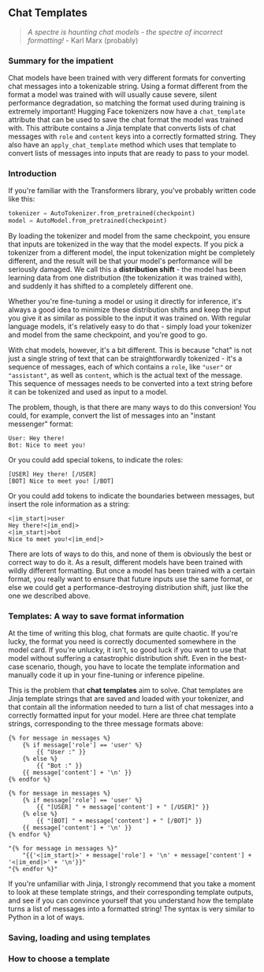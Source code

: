 ## Chat Templates

> *A spectre is haunting chat models - the spectre of incorrect formatting!*
> \- Karl Marx (probably)

### Summary for the impatient
Chat models have been trained with very different formats for converting chat messages into a tokenizable string. Using a format different from the format a model was trained with will usually cause severe, silent performance degradation, so matching the format used during training is extremely important! Hugging Face tokenizers now have a `chat_template` attribute that can be used to save the chat format the model was trained with. This attribute contains a Jinja template that converts lists of chat messages with `role` and `content` keys into a correctly formatted string. They also have an `apply_chat_template` method which uses that template to convert lists of messages into inputs that are ready to pass to your model.

### Introduction

If you're familiar with the Transformers library, you've probably written code like this:

```python
tokenizer = AutoTokenizer.from_pretrained(checkpoint)
model = AutoModel.from_pretrained(checkpoint)
```
By loading the tokenizer and model from the same checkpoint, you ensure that inputs are tokenized
in the way that the model expects. If you pick a tokenizer from a different model, the input tokenization
might be completely different, and the result will be that your model's performance will be seriously damaged. We call this a **distribution shift** - the model has been learning data from one distribution (the tokenization it was trained with), and suddenly it has shifted to a completely different one. 

Whether you're fine-tuning a model or using it directly for inference, it's always a good idea to minimize these distribution shifts and keep the input you give it as similar as possible to the input it was trained on. With regular language models, it's relatively easy to do that - simply load your tokenizer and model from the same checkpoint, and you're good to go. 

With chat models, however, it's a bit different. This is because "chat" is not just a single string of text that can be straightforwardly tokenized - it's a sequence of messages, each of which contains a `role`, like `"user"` or `"assistant"`, as well as `content`, which is the actual text of the message. This sequence of messages needs to be converted into a text string before it can be tokenized and used as input to a model.

The problem, though, is that there are many ways to do this conversion! You could, for example, convert the list of messages into an "instant messenger" format:
```
User: Hey there!
Bot: Nice to meet you!
```
Or you could add special tokens, to indicate the roles:
```
[USER] Hey there! [/USER]
[BOT] Nice to meet you! [/BOT]
```
Or you could add tokens to indicate the boundaries between messages, but insert the role information as a string:
```
<|im_start|>user
Hey there!<|im_end|>
<|im_start|>bot
Nice to meet you!<|im_end|>
```
There are lots of ways to do this, and none of them is obviously the best or correct way to do it. As a result, different models have been trained with wildly different formatting. But once a model has been trained with a certain format, you really want to ensure that future inputs use the same format, or else we could get a performance-destroying distribution shift, just like the one we described above. 

### Templates: A way to save format information

At the time of writing this blog, chat formats are quite chaotic. If you're lucky, the format you need is correctly documented somewhere in the model card. If you're unlucky, it isn't, so good luck if you want to use that model without suffering a catastrophic distribution shift. Even in the best-case scenario, though, you have to locate the template information and manually code it up in your fine-tuning or inference pipeline.

This is the problem that **chat templates** aim to solve. Chat templates are Jinja template strings that are saved and loaded with your tokenizer, and that contain all the information needed to turn a list of chat messages into a correctly formatted input for your model. Here are three chat template strings, corresponding to the three message formats above:

```
{% for message in messages %}
    {% if message['role'] == 'user' %}
        {{ "User :" }}
    {% else %}
        {{ "Bot :" }}
    {{ message['content'] + '\n' }}
{% endfor %}
```
```
{% for message in messages %}
    {% if message['role'] == 'user' %}
        {{ "[USER] " + message['content'] + " [/USER]" }}
    {% else %}
        {{ "[BOT] " + message['content'] + " [/BOT]" }}
    {{ message['content'] + '\n' }}
{% endfor %}
```
```
"{% for message in messages %}"  
    "{{'<|im_start|>' + message['role'] + '\n' + message['content'] + '<|im_end|>' + '\n'}}"  
"{% endfor %}"
```

If you're unfamiliar with Jinja, I strongly recommend that you take a moment to look at these template strings, and their corresponding template outputs, and see if you can convince yourself that you understand how the template turns a list of messages into a formatted string! The syntax is very similar to Python in a lot of ways.

### Saving, loading and using templates

### How to choose a template


